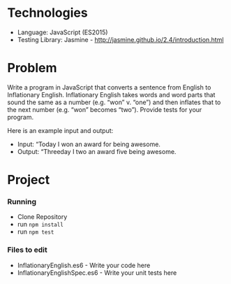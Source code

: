 # Technologies
* Language: JavaScript (ES2015)
* Testing Library: Jasmine - http://jasmine.github.io/2.4/introduction.html

# Problem
Write a program in JavaScript that converts a sentence from English to Inflationary English.
Inflationary English takes words and word parts that sound the same as a number (e.g. “won” v. “one”)
and then inflates that to the next number (e.g. “won” becomes “two”). Provide tests for your program.

Here is an example input and output:
* Input: “Today I won an award for being awesome.
* Output: “Threeday I two an award five being awesome.

# Project
### Running
* Clone Repository
* run `npm install`
* run `npm test`

### Files to edit
* InflationaryEnglish.es6 - Write your code here
* InflationaryEnglishSpec.es6 - Write your unit tests here

